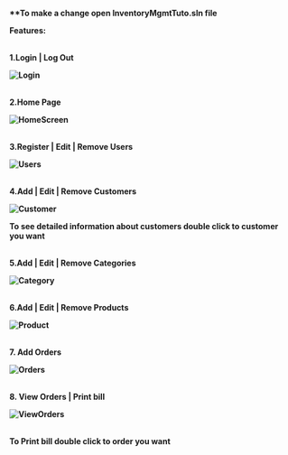 <b>**To make a change open InventoryMgmtTuto.sln file<b>

<b>Features:</b>

<br>
1.Login | Log Out <br>

![Login](https://user-images.githubusercontent.com/74317863/208250024-e7dfa21c-10b0-4622-baeb-d99f511ba566.png)

<br>
2.Home Page <br>

![HomeScreen](https://user-images.githubusercontent.com/74317863/208250054-354d423b-84ac-45dd-9083-76ea188bb0d7.png)

<br>
3.Register | Edit | Remove Users <br>

![Users](https://user-images.githubusercontent.com/74317863/208250115-177db7d3-5ec9-46fa-9671-6ee3c46bad31.png)

<br>
4.Add | Edit | Remove Customers <br>

![Customer](https://user-images.githubusercontent.com/74317863/208250347-ec01bfae-ea6e-4a85-872e-7e722e1ea89e.png)

To see detailed information about customers double click to customer you want

<br>
5.Add | Edit | Remove Categories <br>

![Category](https://user-images.githubusercontent.com/74317863/208250211-316e3bf4-9d5b-49a6-bd27-cd676167fd38.png)

<br>
6.Add | Edit | Remove Products <br>

![Product](https://user-images.githubusercontent.com/74317863/208250258-f1d79fd3-ba05-49f6-b7bf-4c4ef1766f97.png)

<br>
7. Add Orders <br>

![Orders](https://user-images.githubusercontent.com/74317863/208250412-ff25767b-a4a6-40e8-9631-0b73b1f6ebd9.png)

<br>
8. View Orders | Print bill <br>

![ViewOrders](https://user-images.githubusercontent.com/74317863/208250431-5bf1930b-82c9-4051-a928-e95c62789e44.png)

<br>
To Print bill double click to order you want

